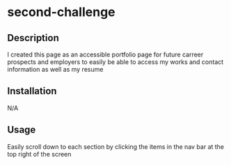 # second-challenge

## Description

I created this page as an accessible portfolio page for future carreer prospects and employers to easily be able to access my works and contact information as well as my resume

## Installation

N/A

## Usage

Easily scroll down to each section by clicking the items in the nav bar at the top right of the screen
